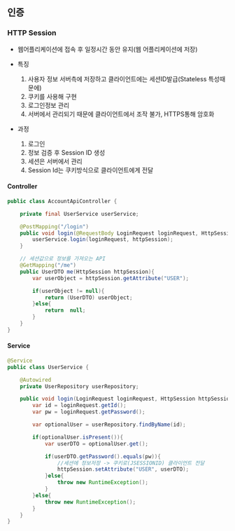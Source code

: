 ## 인증

### HTTP Session
 - 웹어플리케이션에 접속 후 일정시간 동안 유지(웹 어플리케이션에 저장)
 - 특징
    1. 사용자 정보 서버측에 저장하고 클라이언트에는 세션ID발급(Stateless 특성때문에)
    2. 쿠키를 사용해 구현
    3. 로그인정보 관리
    4. 서버에서 관리되기 때문에 클라이언트에서 조작 불가, HTTPS통해 암호화

 - 과정
    1. 로그인
    2. 정보 검증 후 Session ID 생성
    3. 세션은 서버에서 관리
    4. Session Id는 쿠키방식으로 클라이언트에게 전달

#### Controller
```java
public class AccountApiController {

    private final UserService userService;

    @PostMapping("/login")
    public void login(@RequestBody LoginRequest loginRequest, HttpSession httpSession){
        userService.login(loginRequest, httpSession);
    }

    // 세션값으로 정보를 가져오는 API
    @GetMapping("/me")
    public UserDTO me(HttpSession httpSession){
        var userObject = httpSession.getAttribute("USER");

        if(userObject != null){
            return (UserDTO) userObject;
        }else{
            return  null;
        }
    }
}
```

#### Service
```java
@Service
public class UserService {

    @Autowired
    private UserRepository userRepository;

    public void login(LoginRequest loginRequest, HttpSession httpSession){
        var id = loginRequest.getId();
        var pw = loginRequest.getPassword();

        var optionalUser = userRepository.findByName(id);

        if(optionalUser.isPresent()){
            var userDTO = optionalUser.get();

            if(userDTO.getPassword().equals(pw)){
                //세션에 정보저장 -> 쿠키로(JSESSIONID) 클라이언트 전달
                httpSession.setAttribute("USER", userDTO);
            }else{
                throw new RuntimeException();
            }
        }else{
            throw new RuntimeException();
        }
    }
}
```